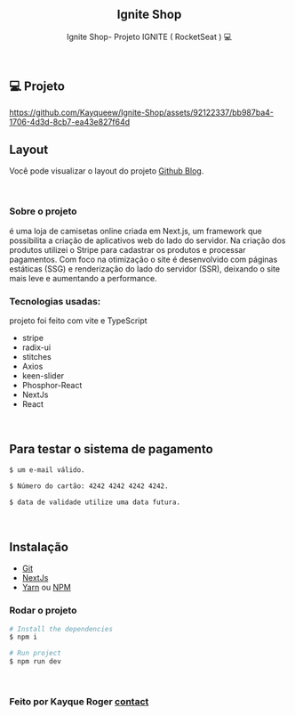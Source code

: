 <h2 align="center"> Ignite Shop </h2>

<p align="center">
  Ignite Shop- Projeto IGNITE ( RocketSeat ) 💻 
</p>

<br>

## 💻 Projeto

https://github.com/Kayqueew/Ignite-Shop/assets/92122337/bb987ba4-1706-4d3d-8cb7-ea43e827f64d

##  Layout

Você pode visualizar o layout do projeto [Github Blog](https://www.figma.com/file/7agKEDc3ACk20SI5CJu05i/Ignite-Shop-2.0-%E2%80%A2-Desafio-React-(Copy)?type=design&node-id=0-1&mode=design&t=vjeSWxRjJaCv3XUv-0).

</br>

### Sobre o projeto
é uma loja de camisetas online criada em Next.js, um framework que possibilita a criação de aplicativos web do lado do servidor. Na criação dos produtos utilizei o Stripe para cadastrar os produtos e processar pagamentos. Com foco na otimização o site é desenvolvido com páginas estáticas (SSG) e renderização do lado do servidor (SSR), deixando o site mais leve e aumentando a performance.
  </br>

### Tecnologias usadas:
projeto foi feito com vite e TypeScript

- stripe
- radix-ui
- stitches
- Axios
- keen-slider
- Phosphor-React
- NextJs
- React

</br>

## Para testar o sistema de pagamento
```bash
$ um e-mail válido.

$ Número do cartão: 4242 4242 4242 4242.

$ data de validade utilize uma data futura.
```
 
</br> 

## Instalação

* [Git](https://git-scm.com)
* [NextJs](https://nextjs.org/)
* [Yarn](https://yarnpkg.com/) ou [NPM](https://www.npmjs.com/)


### Rodar o projeto
```bash
# Install the dependencies
$ npm i

# Run project
$ npm run dev
```

</br> 

### Feito por Kayque Roger [contact](https://www.linkedin.com/in/kayque-roger/)
